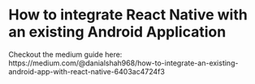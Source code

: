 <h1>How to integrate React Native with an existing Android Application</h1>
Checkout the medium guide here: https://medium.com/@danialshah968/how-to-integrate-an-existing-android-app-with-react-native-6403ac4724f3